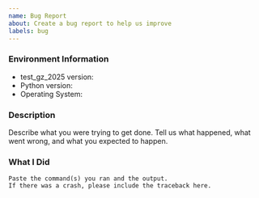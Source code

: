 ```yaml
---
name: Bug Report
about: Create a bug report to help us improve
labels: bug
---
```


<!-- Please search existing issues to avoid creating duplicates. -->

### Environment Information

-   test_gz_2025 version:
-   Python version:
-   Operating System:

### Description

Describe what you were trying to get done.
Tell us what happened, what went wrong, and what you expected to happen.

### What I Did

```
Paste the command(s) you ran and the output.
If there was a crash, please include the traceback here.
```
